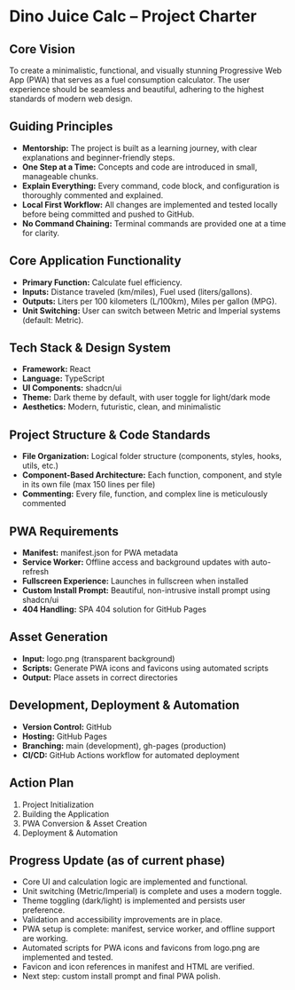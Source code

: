 # Dino Juice Calc – Project Charter

## Core Vision
To create a minimalistic, functional, and visually stunning Progressive Web App (PWA) that serves as a fuel consumption calculator. The user experience should be seamless and beautiful, adhering to the highest standards of modern web design.

## Guiding Principles
- **Mentorship:** The project is built as a learning journey, with clear explanations and beginner-friendly steps.
- **One Step at a Time:** Concepts and code are introduced in small, manageable chunks.
- **Explain Everything:** Every command, code block, and configuration is thoroughly commented and explained.
- **Local First Workflow:** All changes are implemented and tested locally before being committed and pushed to GitHub.
- **No Command Chaining:** Terminal commands are provided one at a time for clarity.

## Core Application Functionality
- **Primary Function:** Calculate fuel efficiency.
- **Inputs:** Distance traveled (km/miles), Fuel used (liters/gallons).
- **Outputs:** Liters per 100 kilometers (L/100km), Miles per gallon (MPG).
- **Unit Switching:** User can switch between Metric and Imperial systems (default: Metric).

## Tech Stack & Design System
- **Framework:** React
- **Language:** TypeScript
- **UI Components:** shadcn/ui
- **Theme:** Dark theme by default, with user toggle for light/dark mode
- **Aesthetics:** Modern, futuristic, clean, and minimalistic

## Project Structure & Code Standards
- **File Organization:** Logical folder structure (components, styles, hooks, utils, etc.)
- **Component-Based Architecture:** Each function, component, and style in its own file (max 150 lines per file)
- **Commenting:** Every file, function, and complex line is meticulously commented

## PWA Requirements
- **Manifest:** manifest.json for PWA metadata
- **Service Worker:** Offline access and background updates with auto-refresh
- **Fullscreen Experience:** Launches in fullscreen when installed
- **Custom Install Prompt:** Beautiful, non-intrusive install prompt using shadcn/ui
- **404 Handling:** SPA 404 solution for GitHub Pages

## Asset Generation
- **Input:** logo.png (transparent background)
- **Scripts:** Generate PWA icons and favicons using automated scripts
- **Output:** Place assets in correct directories

## Development, Deployment & Automation
- **Version Control:** GitHub
- **Hosting:** GitHub Pages
- **Branching:** main (development), gh-pages (production)
- **CI/CD:** GitHub Actions workflow for automated deployment

## Action Plan
1. Project Initialization
2. Building the Application
3. PWA Conversion & Asset Creation
4. Deployment & Automation

## Progress Update (as of current phase)
- Core UI and calculation logic are implemented and functional.
- Unit switching (Metric/Imperial) is complete and uses a modern toggle.
- Theme toggling (dark/light) is implemented and persists user preference.
- Validation and accessibility improvements are in place.
- PWA setup is complete: manifest, service worker, and offline support are working.
- Automated scripts for PWA icons and favicons from logo.png are implemented and tested.
- Favicon and icon references in manifest and HTML are verified.
- Next step: custom install prompt and final PWA polish.

